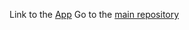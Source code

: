 Link to the [App](https://phonebook-backend-skn1.onrender.com)
Go to the [main repository](https://github.com/Ezioness/fullstack-open-course)
